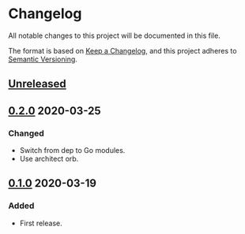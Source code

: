 # Changelog

All notable changes to this project will be documented in this file.

The format is based on [Keep a Changelog](https://keepachangelog.com/en/1.0.0/),
and this project adheres to [Semantic Versioning](https://semver.org/spec/v2.0.0.html).



## [Unreleased]



## [0.2.0] 2020-03-25

### Changed

- Switch from dep to Go modules.
- Use architect orb.



## [0.1.0] 2020-03-19

### Added

- First release.



[Unreleased]: https://github.com/giantswarm/k8sportforward/compare/v0.1.0...HEAD

[0.2.0]: https://github.com/giantswarm/k8sportforward/compare/v0.1.0...v0.2.0

[0.1.0]: https://github.com/giantswarm/k8sportforward/releases/tag/v0.1.0
